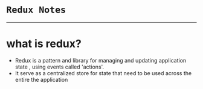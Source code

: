 # `Redux Notes`
------------------------------
# what is redux?
- Redux is a pattern and library for managing and updating  application state , using events called 'actions'. <br>
- It serve as a centralized store for state that need to be used across the  entire the application
